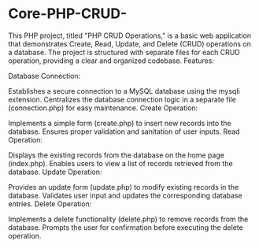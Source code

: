 # Core-PHP-CRUD-
This PHP project, titled "PHP CRUD Operations," is a basic web application that demonstrates Create, Read, Update, and Delete (CRUD) operations on a database. The project is structured with separate files for each CRUD operation, providing a clear and organized codebase.
Features:

Database Connection:

Establishes a secure connection to a MySQL database using the mysqli extension.
Centralizes the database connection logic in a separate file (connection.php) for easy maintenance.
Create Operation:

Implements a simple form (create.php) to insert new records into the database.
Ensures proper validation and sanitation of user inputs.
Read Operation:

Displays the existing records from the database on the home page (index.php).
Enables users to view a list of records retrieved from the database.
Update Operation:

Provides an update form (update.php) to modify existing records in the database.
Validates user input and updates the corresponding database entries.
Delete Operation:

Implements a delete functionality (delete.php) to remove records from the database.
Prompts the user for confirmation before executing the delete operation.
